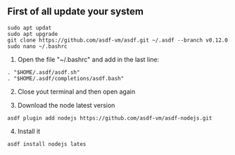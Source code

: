 ## First of all update your system 
`sudo apt updat` <br>
`sudo apt upgrade` <br>
`git clone https://github.com/asdf-vm/asdf.git ~/.asdf --branch v0.12.0` <br>
`sudo nano ~/.bashrc`<br>

1) Open the file "~/.bashrc" and add in the last line: 

`. "$HOME/.asdf/asdf.sh"` <br>
`. "$HOME/.asdf/completions/asdf.bash"`

2) Close yout terminal and then open again

3) Download the node latest version 

`asdf plugin add nodejs https://github.com/asdf-vm/asdf-nodejs.git`

4) Install it

`asdf install nodejs lates`

